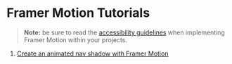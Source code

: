 # Framer Motion Tutorials

> **Note:** be sure to read the [accessibility guidelines](https://www.framer.com/docs/guide-accessibility/) when implementing Framer Motion within your projects.

1. [Create an animated nav shadow with Framer Motion](https://www.youtube.com/watch?v=CbSVUCQA2K4)
